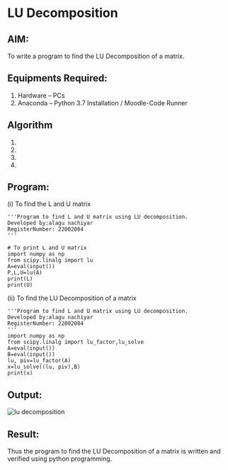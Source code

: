 # LU Decomposition 

## AIM:
To write a program to find the LU Decomposition of a matrix.

## Equipments Required:
1. Hardware – PCs
2. Anaconda – Python 3.7 Installation / Moodle-Code Runner

## Algorithm
1. 
2. 
3. 
4. 

## Program:
(i) To find the L and U matrix
```
'''Program to find L and U matrix using LU decomposition.
Developed by:alagu nachiyar 
RegisterNumber: 22002084
'''

# To print L and U matrix
import numpy as np
from scipy.linalg import lu
A=eval(input())
P,L,U=lu(A)
print(L)
print(U)

```
(ii) To find the LU Decomposition of a matrix
```
'''Program to find L and U matrix using LU decomposition.
Developed by:alagu nachiyar 
RegisterNumber: 22002084
'''
import numpy as np
from scipy.linalg import lu_factor,lu_solve
A=eval(input())
B=eval(input())
lu, piv=lu_factor(A)
x=lu_solve((lu, piv),B)
print(x)
```

## Output:
![lu decomposition]()


## Result:
Thus the program to find the LU Decomposition of a matrix is written and verified using python programming.

